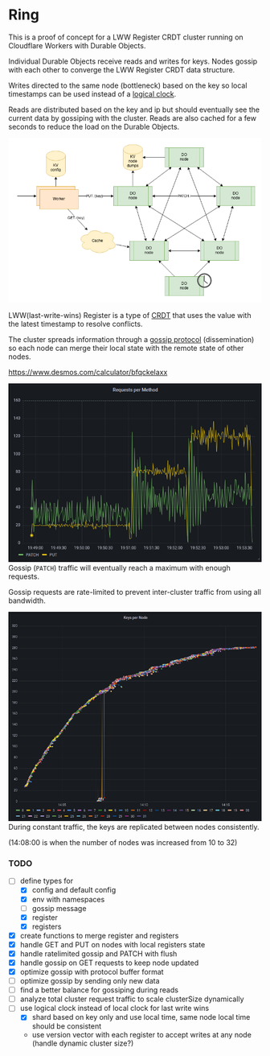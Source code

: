 # Ring

This is a proof of concept for a LWW Register CRDT cluster running on Cloudflare Workers with Durable Objects.

Individual Durable Objects receive reads and writes for keys. Nodes gossip with each other to converge the LWW Register CRDT data structure.

Writes directed to the same node (bottleneck) based on the key so local timestamps can be used instead of a [logical clock](https://en.wikipedia.org/wiki/Logical_clock).

Reads are distributed based on the key and ip but should eventually see the current data by gossiping with the cluster.
Reads are also cached for a few seconds to reduce the load on the Durable Objects.

![diagram](ring.drawio.png)

LWW(last-write-wins) Register is a type of [CRDT](https://en.wikipedia.org/wiki/Conflict-free_replicated_data_type) that uses the value with the latest timestamp to resolve conflicts.

The cluster spreads information through a [gossip protocol](https://en.wikipedia.org/wiki/Gossip_protocol) (dissemination) so each node can merge their local state with the remote state of other nodes.

https://www.desmos.com/calculator/bfqckelaxx

![traffic](gossip-traffic.png)
Gossip (`PATCH`) traffic will eventually reach a maximum with enough requests.

Gossip requests are rate-limited to prevent inter-cluster traffic from using all bandwidth. 

![key-count](key-count.png)
During constant traffic, the keys are replicated between nodes consistently.

(14:08:00 is when the number of nodes was increased from 10 to 32)

### TODO

- [ ] define types for
    - [x] config and default config
    - [x] env with namespaces
    - [ ] gossip message
    - [x] register
    - [x] registers
- [x] create functions to merge register and registers
- [x] handle GET and PUT on nodes with local registers state
- [x] handle ratelimited gossip and PATCH with flush
- [x] handle gossip on GET requests to keep node updated
- [x] optimize gossip with protocol buffer format
- [ ] optimize gossip by sending only new data
- [ ] find a better balance for gossiping during reads
- [ ] analyze total cluster request traffic to scale clusterSize dynamically
- [ ] use logical clock instead of local clock for last write wins 
  - [x] shard based on key only and use local time, same node local time should be consistent
  - use version vector with each register to accept writes at any node (handle dynamic cluster size?)